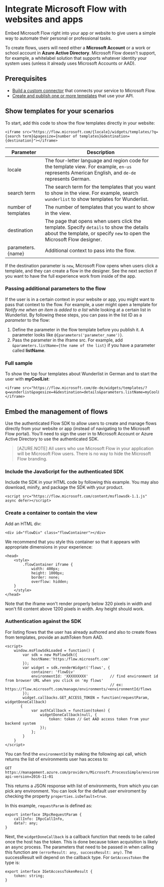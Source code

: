 <properties
    pageTitle="Integrate Microsoft Flow with websites and apps | Microsoft Flow"
    description="Embed the Microsoft Flow experiences into your website or app."
    services=""
    suite="flow"
    documentationCenter="na"
    authors="bbarath"
    manager="erikre"
    editor=""
    tags=""
 />
<tags
    ms.service="flow"
    ms.devlang="na"
    ms.topic="article"
    ms.tgt_pltfrm="na"
    ms.workload="na"
    ms.date="05/09/2017"
    ms.author="barathb"/>

# Integrate Microsoft Flow with websites and apps #
Embed Microsoft Flow right into your app or website to give users a simple way to automate their personal or professional tasks.

To create flows, users will need either a **Microsoft Account** or a work or school account in **Azure Active Directory**. Microsoft Flow doesn't support, for example, a whitelabel solution that supports whatever identity your system  uses (unless it already uses Microsoft Accounts or AAD).

## Prerequisites ##
- [Build a custom connector](register-custom-api.md) that connects your service to Microsoft Flow.
- [Create and publish one or more templates](publish-a-template.md) that use your API.

## Show templates for your scenarios ##
To start, add this code to show the flow templates directly in your website:

```
<iframe src="https://flow.microsoft.com/{locale}/widgets/templates/?q={search term}&pagesize={number of templates}&destination={destination}"></iframe>
```

| Parameter  | Description |
|-------------------------|-----------|
| locale | The four-letter language and region code for the template view. For example, `en-us` represents American English, and `de-de` represents German.  |
| search term | The search term for the templates that you want to show in the view. For example, search `wunderlist` to show templates for Wunderlist. |
| number of templates | The number of templates that you want to show in the view. |
| destination | The page that opens when users click the template. Specify `details` to show the details about the template, or specify `new` to open the Microsoft Flow designer. |
| parameters.{name} | Additional context to pass into the flow. |

If the destination parameter is `new`, Microsoft Flow opens when users click a template, and they can create a flow in the designer. See the next section if you want to have the full experience work from inside of the app.

### Passing additional parameters to the flow ###
If the user is in a certain context in your website or app, you might want to pass that context to the flow. For example, a user might open a template for *Notify me when an item is added to a list* while looking at a certain list in Wunderlist. By following these steps, you can pass in the list ID as a *parameter* to the flow:

1. Define the parameter in the flow template before you publish it. A parameter looks like `@{parameters('parameter_name')}`.
2. Pass the parameter in the iframe src. For example, add `&parameters.listName={the name of the list}` if you have a parameter called **listName**.

### Full sample ###
To show the top four templates about Wunderlist in German and to start the user with **myCoolList**:

```
<iframe src="https://flow.microsoft.com/de-de/widgets/templates/?q=wunderlist&pagesize=4&destination=details&parameters.listName=myCoolList"></iframe>
```

## Embed the management of flows ##
Use the authenticated Flow SDK to allow users to create and manage flows directly from your website or app (instead of navigating to the Microsoft Flow portal). You'll need to sign the user in to Microsoft Account or Azure Active Directory to use the authenticated SDK.

   >[AZURE.NOTE] All users who use Microsoft Flow in your application will be Microsoft Flow users. There is no way to hide the Microsoft Flow branding.

### Include the JavaScript for the authenticated SDK ###
Include the SDK in your HTML code by following this example. You may also download, minify, and package the SDK with your product.

```
<script src="https://flow.microsoft.com/content/msflowsdk-1.1.js" async defer></script>
```

### Create a container to contain the view ###
Add an HTML div:

```
<div id="flowDiv" class="flowContainer"></div>
```

We recommend that you style this container so that it appears with appropriate dimensions in your experience:

```
<head>
    <style>
        .flowContainer iframe {
            width: 400px;
            height: 1000px;
            border: none;
            overflow: hidden;
    }
    </style>
</head>
```

Note that the iframe won't render properly below 320 pixels in width and won't fill content above 1200 pixels in width. Any height should work.

### Authentication against the SDK ###
For listing flows that the user has already authored and also to create flows from templates, provide an authToken from AAD.

```
<script>
    window.msFlowSdkLoaded = function() {
        var sdk = new MsFlowSdk({
            hostName:'https:/flow.microsoft.com'
        });
        var widget = sdk.renderWidget('flows', {
            container: 'flowDiv'
            environmentId: 'XXXXXXXXX'          // find environment id from browser URL when you click on 'my flows'
                                                // ex: https://flow.microsoft.com/manage/environments/<environmentId/flows
        });
        widget.callbacks.GET_ACCESS_TOKEN = function(requestParam, widgetDoneCallback)
       {
            var authCallback = function(token) {
                widgetDoneCallback(null, {
                    token: token // Get AAD access token from your backend system
                });
            };
        }
    }
</script>
```

You can find the `environmentId` by making the following api call, which returns the list of environments user has access to:

```
GET https://management.azure.com/providers/Microsoft.ProcessSimple/environments?api-version=2016-11-01 
```

This returns a JSON response with list of environments, from which you can pick any environment. You can look for the default user enviroment by checking the property `properties.isDefault=true`.

In this example, `requestParam` is defined as:

```
export interface IRpcRequestParam {
    callInfo: IRpcCallInfo,
    data?: any;
}
```

Next, the `widgetDoneCallback` is a callback function that needs to be called once the host has the token. This is done because token acquisition is likely an async process. The parameters that need to be passed in when calling this function are `(errorResult: any, successResult: any)`. The successResult will depend on the callback type. For `GetAccessToken` the type is:

```
export interface IGetAccessTokenResult {
    token: string;
}
```
